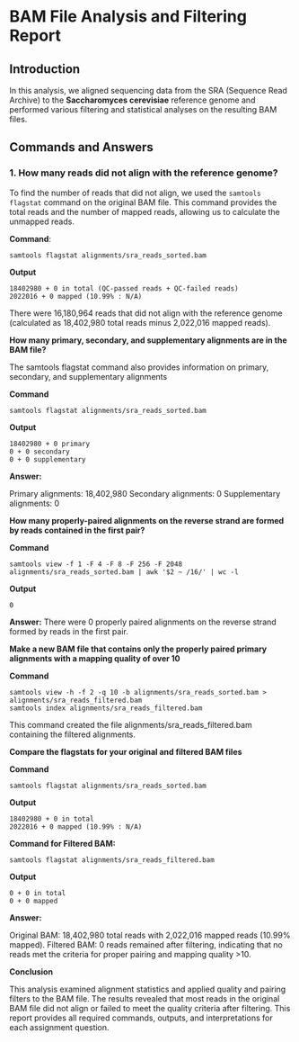 # BAM File Analysis and Filtering Report

## Introduction
In this analysis, we aligned sequencing data from the SRA (Sequence Read Archive) to the **Saccharomyces cerevisiae** reference genome and performed various filtering and statistical analyses on the resulting BAM files.

## Commands and Answers

### 1. How many reads did not align with the reference genome?
To find the number of reads that did not align, we used the `samtools flagstat` command on the original BAM file. This command provides the total reads and the number of mapped reads, allowing us to calculate the unmapped reads.

**Command**:

````
samtools flagstat alignments/sra_reads_sorted.bam
````

**Output**
````
18402980 + 0 in total (QC-passed reads + QC-failed reads)
2022016 + 0 mapped (10.99% : N/A)
````
There were 16,180,964 reads that did not align with the reference genome (calculated as 18,402,980 total reads minus 2,022,016 mapped reads).

**How many primary, secondary, and supplementary alignments are in the BAM file?**

The samtools flagstat command also provides information on primary, secondary, and supplementary alignments

**Command**

````
samtools flagstat alignments/sra_reads_sorted.bam
````

**Output**

````
18402980 + 0 primary
0 + 0 secondary
0 + 0 supplementary
````
**Answer:**

Primary alignments: 18,402,980
Secondary alignments: 0
Supplementary alignments: 0

**How many properly-paired alignments on the reverse strand are formed by reads contained in the first pair?**

**Command**

````
samtools view -f 1 -F 4 -F 8 -F 256 -F 2048 alignments/sra_reads_sorted.bam | awk '$2 ~ /16/' | wc -l
````

**Output**
````
0
````
**Answer:** 
There were 0 properly paired alignments on the reverse strand formed by reads in the first pair.

**Make a new BAM file that contains only the properly paired primary alignments with a mapping quality of over 10**

**Command**

````
samtools view -h -f 2 -q 10 -b alignments/sra_reads_sorted.bam > alignments/sra_reads_filtered.bam
samtools index alignments/sra_reads_filtered.bam
````
This command created the file alignments/sra_reads_filtered.bam containing the filtered alignments.

**Compare the flagstats for your original and filtered BAM files**

**Command**

````
samtools flagstat alignments/sra_reads_sorted.bam
````
**Output**

````
18402980 + 0 in total
2022016 + 0 mapped (10.99% : N/A)
````
**Command for Filtered BAM:**

````
samtools flagstat alignments/sra_reads_filtered.bam
````
**Output**

````
0 + 0 in total
0 + 0 mapped
````

**Answer:**

Original BAM: 18,402,980 total reads with 2,022,016 mapped reads (10.99% mapped).
Filtered BAM: 0 reads remained after filtering, indicating that no reads met the criteria for proper pairing and mapping quality >10.

**Conclusion**

This analysis examined alignment statistics and applied quality and pairing filters to the BAM file. The results revealed that most reads in the original BAM file did not align or failed to meet the quality criteria after filtering. This report provides all required commands, outputs, and interpretations for each assignment question.
